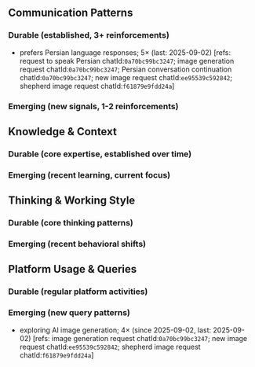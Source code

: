 ## Communication Patterns
### Durable (established, 3+ reinforcements)
- prefers Persian language responses; 5× (last: 2025-09-02) [refs: request to speak Persian chatId:`0a70bc99bc3247`; image generation request chatId:`0a70bc99bc3247`; Persian conversation continuation chatId:`0a70bc99bc3247`; new image request chatId:`ee95539c592842`; shepherd image request chatId:`f61879e9fdd24a`]

### Emerging (new signals, 1-2 reinforcements)

## Knowledge & Context
### Durable (core expertise, established over time)

### Emerging (recent learning, current focus)

## Thinking & Working Style
### Durable (core thinking patterns)

### Emerging (recent behavioral shifts)

## Platform Usage & Queries
### Durable (regular platform activities)

### Emerging (new query patterns)
- exploring AI image generation; 4× (since 2025-09-02, last: 2025-09-02) [refs: image generation request chatId:`0a70bc99bc3247`; new image request chatId:`ee95539c592842`; shepherd image request chatId:`f61879e9fdd24a`]